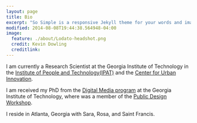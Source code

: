 ```yaml
---
layout: page
title: Bio
excerpt: "So Simple is a responsive Jekyll theme for your words and images."
modified: 2014-08-08T19:44:38.564948-04:00
image:
  feature: ./about/Lodato-headshot.png
  credit: Kevin Dowling
  creditlink:
---
```


I am currently a Research Scientist at the Georgia Institute of Technology in the [Institute of People and Technology(IPAT)](http://ipat.gatech.edu) and the [Center for Urban Innovation](http://www.urbaninnovation.gatech.edu/).

I am received my PhD from the [Digital Media program](http://dm.lmc.gatech.edu/) at the Georgia Institute of Technology, where was a member of the [Public Design Workshop](http://publicdesignworkshop.net).

I reside in Atlanta, Georgia with Sara, Rosa, and Saint Francis.
